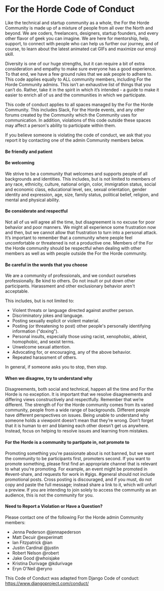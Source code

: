 # For the Horde Code of Conduct

Like the technical and startup community as a whole, the For the Horde Community is made up of a mixture of people from all over the North and beyond. We are coders, freelancers, designers, startup founders, and every other flavor of geek you can imagine. We are here for mentorship, help, support, to connect with people who can help us further our journey, and of course, to learn about the latest animated cat GIFs and maximize our emoji skill.

Diversity is one of our huge strengths, but it can require a bit of extra consideration and empathy to make sure everyone has a good experience. To that end, we have a few ground rules that we ask people to adhere to. This code applies equally to ALL community members, including For the Horde Community admins. This isn’t an exhaustive list of things that you can’t do. Rather, take it in the spirit in which it’s intended - a guide to make it easier to enrich all of us and the communities in which we participate.

This code of conduct applies to all spaces managed by the For the Horde Community. This includes Slack, For the Horde events, and any other forums created by the Community which the Community uses for communication. In addition, violations of this code outside these spaces may affect a person's ability to participate within them.

If you believe someone is violating the code of conduct, we ask that you report it by contacting one of the admin Community members below.

#### Be friendly and patient

#### Be welcoming

We strive to be a community that welcomes and supports people of all backgrounds and identities. This includes, but is not limited to members of any race, ethnicity, culture, national origin, color, immigration status, social and economic class, educational level, sex, sexual orientation, gender identity and expression, age, size, family status, political belief, religion, and mental and physical ability.

#### Be considerate and respectful

Not all of us will agree all the time, but disagreement is no excuse for poor behavior and poor manners. We might all experience some frustration now and then, but we cannot allow that frustration to turn into a personal attack. It’s important to remember that a community where people feel uncomfortable or threatened is not a productive one. Members of the For the Horde community should be respectful when dealing with other members as well as with people outside the For the Horde community.

#### Be careful in the words that you choose

We are a community of professionals, and we conduct ourselves professionally. Be kind to others. Do not insult or put down other participants. Harassment and other exclusionary behavior aren't acceptable.

This includes, but is not limited to:

- Violent threats or language directed against another person.
- Discriminatory jokes and language.
- Posting sexually explicit or violent material.
- Posting (or threatening to post) other people's personally identifying information ("doxing").
- Personal insults, especially those using racist, xenophobic, ableist, homophobic, and sexist terms.
- Unwelcome sexual attention.
- Advocating for, or encouraging, any of the above behavior.
- Repeated harassment of others.

In general, if someone asks you to stop, then stop.

#### When we disagree, try to understand why

Disagreements, both social and technical, happen all the time and For the Horde is no exception. It is important that we resolve disagreements and differing views constructively and respectfully. Remember that we’re different. The strength of For the Horde community comes from its varied community, people from a wide range of backgrounds. Different people have different perspectives on issues. Being unable to understand why someone holds a viewpoint doesn’t mean that they’re wrong. Don’t forget that it is human to err and blaming each other doesn’t get us anywhere. Instead, focus on helping to resolve issues and learning from mistakes.

#### For the Horde is a community to partipate in, not promote to

Promoting something you're passionate about is not banned, but we want the community to be participants first, promoters second. If you want to promote something, please first find an appropriate channel that is relevant to what you're promoting. For example, an event might be promoted in #event-share, and requests for work in #gigs. #general should not include promotional posts. Cross posting is discouraged, and if you must, do not copy and paste the full message; instead share a link to it, which will unfurl a preview. If you are intending to join solely to access the community as an audience, this is not the community for you.

#### Need to Report a Violation or Have a Question?

Please contact one of the following For the Horde admin Community members:

- Jenna Pederson @jennapederson
- Matt Decuir @experimatt
- Ian Fitzpatrick @ian
- Justin Cardinal @justin
- Robert Nelson @robert
- Jake Good @whoisjake
- Kristina Durivage @kdurivage
- Eryn O'Neil @eryno

This Code of Conduct was adapted from Django Code of conduct: https://www.djangoproject.com/conduct/
